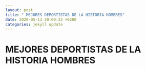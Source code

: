 ```yaml
---
layout: post
title: " MEJORES DEPORTISTAS DE LA HISTORIA HOMBRES"
date: 2020-05-13 20:09:23 +0200
categories: jekyll update
---
```


# MEJORES DEPORTISTAS DE LA HISTORIA HOMBRES
